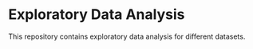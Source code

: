 # Exploratory Data Analysis
This repository contains exploratory data analysis for different datasets.
